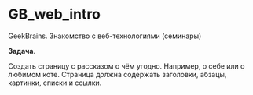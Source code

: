 # GB_web_intro
GeekBrains. Знакомство с веб-технологиями (семинары)


**Задача**.


Создать страницу с рассказом о чём угодно. Например, о себе или о любимом коте.
Страница должна содержать заголовки, абзацы, картинки, списки и ссылки.
